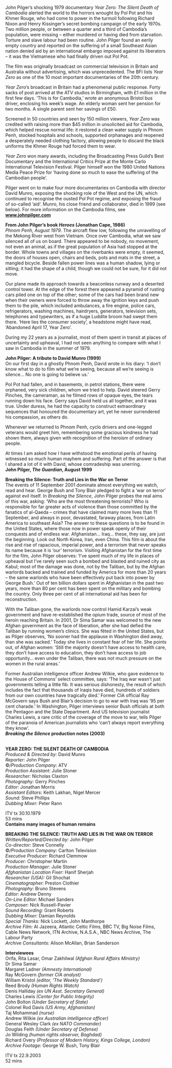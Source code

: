 
John Pilger’s shocking 1979 documentary _Year Zero: The Silent Death of Cambodia_ alerted the world to the horrors wrought by Pol Pot and his Khmer Rouge, who had come to power in the turmoil following Richard Nixon and Henry Kissinger’s secret bombing campaign of the early 1970s. Two million people, or between a quarter and a third of Cambodia’s population, were missing – either murdered or having died from starvation. Torture and slave labour had been routine. John Pilger found an eerily empty country and reported on the suffering of a small Southeast Asian nation denied aid by an international embargo imposed against its liberators – it was the Vietnamese who had finally driven out Pol Pot.

The film was originally broadcast on commercial television in Britain and Australia without advertising, which was unprecedented. The BFI lists _Year Zero_ as one of the 10 most important documentaries of the 20th century.

_Year Zero_’s broadcast in Britain had a phenomenal public response. Forty sacks of post arrived at the ATV studios in Birmingham, with £1 million in the first few days. ‘This is for Cambodia,’ wrote an anonymous Bristol bus driver, enclosing his week’s wage. An elderly woman sent her pension for two months. A single parent sent her savings of £50.

Screened in 50 countries and seen by 150 million viewers, _Year Zero_ was credited with raising more than $45 million in unsolicited aid for Cambodia, which helped rescue normal life: it restored a clean water supply in Phnom Penh, stocked hospitals and schools, supported orphanages and reopened a desperately needed clothing factory, allowing people to discard the black uniforms the Khmer Rouge had forced them to wear.

_Year Zero_ won many awards, including the Broadcasting Press Guild’s Best Documentary and the International Critics Prize at the Monte Carlo International Television Festival. Pilger himself won the 1980 United Nations Media Peace Prize for ‘having done so much to ease the suffering of the Cambodian people’.

Pilger went on to make four more documentaries on Cambodia with director David Munro, exposing the shocking role of the West and the UN, which continued to recognise the ousted Pol Pot regime, and exposing the fraud of so-called ‘aid’. Munro, his close friend and collaborator, died in 1999 (see below). For more information on the Cambodia films, see **www.johnpilger.com**

**From John Pilger’s book _Heroes_ (Jonathan Cape, 1986)**  
_Phnom Penh, August 1979_. The aircraft flew low, following the unravelling of the Mekong River west from Vietnam. Once over Cambodia, what we saw silenced all of us on board. There appeared to be nobody, no movement, not even an animal, as if the great population of Asia had stopped at the border. Whole towns and villages on the riverbanks were empty, it seemed, the doors of houses open, chairs and beds, pots and mats in the street, a mangled bicycle. Beside fallen power lines was a human shadow, lying or sitting; it had the shape of a child, though we could not be sure, for it did not move.

Our plane made its approach towards a beaconless runway and a deserted control tower. At the edge of the forest there appeared a pyramid of rusting cars piled one on top of the other; some of the cars had been brand new when their owners were forced to throw away the ignition keys and push them to the pile, which included ambulances, a fire engine, police cars, refrigerators, washing machines, hairdryers, generators, television sets, telephones and typewriters, as if a huge Luddite broom had swept them there.  ‘Here lies the consumer society’, a headstone might have read, ‘Abandoned April 17,  Year Zero’.

During my 22 years as a journalist, most of them spent in transit at places of uncertainty and upheaval, I had not seen anything to compare with what I saw in Cambodia in the summer of 1979.

**John Pilger: A tribute to David Munro (1999)**  
On our first day in a ghostly Phnom Penh, David wrote in his diary: ‘I don’t know what to do to film what we’re seeing, because all we’re seeing is silence... No one is going to believe us.’

Pol Pot had fallen, and in basements, in petrol stations, there were orphaned, very sick children, whom we tried to help. David steered Gerry Pinches, the cameraman, as he filmed rows of opaque eyes, the tears running down his face. Gerry says David held us all together, and it was true. Under duress, he had the capacity to construct extraordinary sequences that honoured the documentary art, yet he never surrendered his compassion, as others do.

Whenever we returned to Phnom Penh, cyclo drivers and one-legged veterans would greet him, remembering some gracious kindness he had shown them, always given with recognition of the heroism of ordinary people.

At times I am asked how I have withstood the emotional perils of having witnessed so much human mayhem and suffering. Part of the answer is that I shared a lot of it with David, whose comradeship was unerring.  
**John Pilger, _The Guardian_, August 1999**

**Breaking the Silence: Truth and Lies in the War on Terror**  
The events of 11 September 2001 dominate almost everything we watch, read and hear. George Bush and Tony Blair pledged to fight a ‘war on terror’ against evil itself. In _Breaking the Silence_, John Pilger probes the real aims of this war, asking: ‘Who are the most threatening terrorists? Who is responsible for far greater acts of violence than those committed by the fanatics of al-Qaeda – crimes that have claimed many more lives than 11 September, and always in poor, devastated, faraway places, from Latin America to southeast Asia? The answer to these questions is to be found in the United States, where those now in power speak openly of their conquests and of endless war. Afghanistan… Iraq… these, they say, are just the beginning. Look out North Korea, Iran, even China.  This film is about the rise and rise of rapacious, imperial power, and a terrorism that never speaks its name because it is ‘our’ terrorism. Visiting Afghanistan for the first time for the film, John Pilger observes: ‘I’ve spent much of my life in places of upheaval but I’ve rarely seen such a bombed and blasted and ruined city as Kabul; most of the damage was done, not by the Taliban, but by the Afghan warlords backed and trained and funded by America for more than 20 years – the same warlords who have been effectively put back into power by George Bush.’ Out of ten billion dollars spent in Afghanistan in the past two years, more than 80 per cent has been spent on the military and bombing the country. Only three per cent of all international aid has been for reconstruction.

With the Taliban gone, the warlords now control Hamid Karzai’s weak government and have re-established the opium trade, source of most of the heroin reaching Britain. In 2001, Dr Sima Samar was welcomed to the new Afghan government as the face of liberation, after she had defied the Taliban by running women’s clinics. She was fêted in the United States, but as Pilger observes, ‘No sooner had the applause in Washington died away, than she was sacked.’ Today she lives in constant fear of her life. She points out, of Afghan women: ‘Still the majority doesn’t have access to health care, they don’t have access to education, they don’t have access to job opportunity… even under the Taliban, there was not much pressure on the women in the rural areas.’

Former Australian intelligence officer Andrew Wilkie, who gave evidence to the House of Commons’ select committee, says: ‘The Iraq war wasn’t just governments telling a little fib. It was serious dishonesty, the result of which includes the fact that thousands of Iraqis have died, hundreds of soldiers from our own countries have tragically died.’ Former CIA official Ray McGovern says Bush and Blair’s decision to go to war with Iraq was ‘95 per cent charade.’ In Washington, Pilger interviews senior Bush officials at both the Pentagon and the State Department. And US television journalist Charles Lewis, a rare critic of the coverage of the move to war, tells Pilger of the paranoia of American journalists who ‘can’t always report everything they know’.  
**_Breaking the Silence_ production notes (2003)**
<br><br>

**YEAR ZERO:  THE SILENT DEATH OF CAMBODIA**  
_Produced & Directed by:_ David Munro<br>
_Reporter:_ John Pilger<br>
©_/Production Company:_ ATV<br>
_Production Assistant:_ Julie Stoner<br>
_Researcher:_ Nicholas Claxton<br>
_Photography:_ Gerry Pinches<br>
_Editor:_ Jonathan Morris<br>
_Assistant Editors:_ Keith Lakhan,  Nigel Mercer<br>
_Sound:_ Steve Phillips<br>
_Dubbing Mixer:_ Peter Rann<br>

ITV tx 30.10.1979<br>
53 mins<br>
**Contains many images of human remains**

**BREAKING THE SILENCE:  TRUTH AND LIES IN THE WAR ON TERROR**<br>
_Written/Reported/Directed by:_ John Pilger<br>
_Co-director:_ Steve Connelly<br>
©_/Production Company:_ Carlton Television<br>
_Executive Producer:_ Richard Clemmow<br>
_Producer:_ Christopher Martin<br>
_Production Manager:_ Julie Stoner<br>
_Afghanistan Location Fixer:_ Hanif Sherjah<br>
_Researcher (USA):_ Gil Shochat<br>
_Cinematographer:_ Preston Clothier<br>
_Photography:_ Bruno Stevens<br>
_Editor:_ Andrew Denny<br>
_On-Line Editor:_ Michael Sanders<br>
_Composer:_ Nick Russell-Pavier<br>
_Sound Recording:_ Grant Roberts<br>
_Dubbing Mixer:_ Damian Reynolds<br>
_Special Thanks:_ Nick Lockett,  John Manthorpe<br>
_Archive Film:_ Al Jazeera, Atlantic Celtic Films, BBC TV, Big Noise Films, Cable News Network, ITN Archive, N.A.S.A., NBC News Archive, The Labour Party<br>
_Archive Consultants:_ Alison McAllan,  Brian Sanderson<br>

**Interviewees**<br>
Orifa, Rita Lasar, Omar Zakhilwal  _(Afghan Rural Affairs Ministry)_<br>
Dr Sima Samar<br>
Margaret Ladner _(Amnesty International)_<br>
Ray McGovern _(former CIA analyst)_<br>
William Kristol  _(editor, ‘The Weekly Standard’)_<br>
Reed Brody _(Human Rights Watch)_<br>
Denis Halliday  _(ex UN Asst. Secretary General)_<br>
Charles Lewis _(Center for Public Integrity)_<br>
John Bolton _(Under Secretary of State)_<br>
Colonel Rod Davis _(US Army, Afghanistan)_<br>
Taj Mohammad _(nurse)_<br>
Andrew Wilkie  _(ex Australian intelligence officer)_<br>
General Wesley Clark  _(ex NATO Commander)_<br>
Douglas Feith  _(Under Secretary of Defense)_<br>
Jo Wilding  _(human rights observer, Baghdad)_<br>
Richard Overy _(Professor of Modern History, Kings College, London)_<br>
_Archive Footage:_  George W. Bush, Tony Blair<br>

ITV tx 22.9.2003<br>
52 mins<br>
<br><br>
<!--stackedit_data:
eyJoaXN0b3J5IjpbMTcwMDYyMDUxOV19
-->